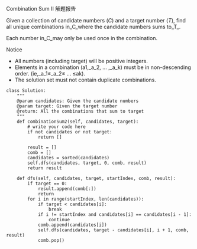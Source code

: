 Combination Sum II 解题报告

Given a collection of candidate numbers \(_C_\) and a target number \(_T_\), find all unique combinations in_C\_where the candidate numbers sums to\_T_.

Each number in\_C\_may only be used once in the combination.

Notice

* All numbers \(including target\) will be positive integers.
* Elements in a combination \(a1,\_a\_2, … ,\_a\_k\) must be in non-descending order. \(ie,\_a\_1≤\_a\_2≤ … ≤ak\).
* The solution set must not contain duplicate combinations.

```
class Solution:    
    """
    @param candidates: Given the candidate numbers
    @param target: Given the target number
    @return: All the combinations that sum to target
    """
    def combinationSum2(self, candidates, target): 
        # write your code here
        if not candidates or not target:
            return []

        result = []
        comb = []
        candidates = sorted(candidates)
        self.dfs(candidates, target, 0, comb, result)
        return result
        
    def dfs(self, candidates, target, startIndex, comb, result):
        if target == 0:
            result.append(comb[:])
            return
        for i in range(startIndex, len(candidates)):
            if target < candidates[i]:
                break
            if i != startIndex and candidates[i] == candidates[i - 1]:
                continue
            comb.append(candidates[i])
            self.dfs(candidates, target - candidates[i], i + 1, comb, result)
            comb.pop()
```



